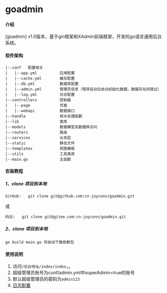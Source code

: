 # goadmin

#### 介绍
[goadmin] v1.0版本，基于gin框架和XAdmin前端框架，开发的go语言通用后台系统。
#### 软件架构
```
|--conf   配置相关  
|   |--app.yml          应用配置     
|   |--cache.yml        缓存配置  
|   |--db.yml           数据库配置
|   |--admin.yml        管理员信息（程序启动后自动初始化数据，数据存在则跳过）
|   |--log.yml          日志配置
|--controllers          控制器  
|   |--page             页面    
|   |--webapi           数据接口  
|--handle               相关处理函数  
|--lib                  类库  
|--models               数据模型及数据库访问  
|--routers              路由  
|--services             业务层 
|--static               静态文件 
|--templates            视图模板
|--utils                工具类库
|--main.go              主函数
```


#### 安装教程

##### 1、clone 项目到本地
```
GitHub:   git clone git@github.com:cn-joyconn/goadmin.git
```
或
```
码云:   git clone git@gitee.com:cn-joyconn/goadmin.git
```
##### 2、clone 项目到本地
```
go build main.go 将自动下载依赖包
```

#### 使用说明

1.  访问`/后台地址/index/index`，。
2.  超级管理员账号为conf/admin.yml中superAdmin=true的账号
3.  默认超级管理员的密码为`admin123`
4.  [日志配置](lib/log/readme.md)


